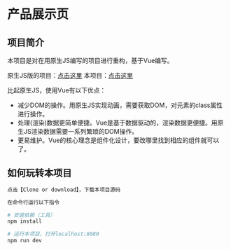 # 产品展示页
## 项目简介

本项目是对在用原生JS编写的项目进行重构，基于Vue编写。

原生JS版的项目：[点击这里](https://github.com/liaozeen/productDisplay)
本项目：[点击这里](https://liaozeen.github.io/productDisplay-vue/)

比起原生JS，使用Vue有以下优点：
- 减少DOM的操作。用原生JS实现动画，需要获取DOM，对元素的class属性进行操作。
- 处理(渲染)数据更简单便捷。Vue是基于数据驱动的，渲染数据更便捷。用原生JS渲染数据需要一系列繁琐的DOM操作。
- 更易维护。Vue的核心理念是组件化设计，要改哪里找到相应的组件就可以了。

## 如何玩转本项目

``` bash
点击【Clone or download】，下载本项目源码

在命令行运行以下指令

# 安装依赖（工具）
npm install

# 运行本项目，打开localhost:8080
npm run dev
```